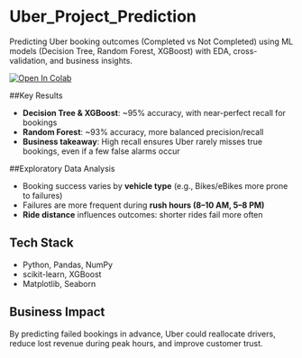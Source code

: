 # Uber_Project_Prediction
Predicting Uber booking outcomes (Completed vs Not Completed) using ML models (Decision Tree, Random Forest, XGBoost) with EDA, cross-validation, and business insights.


[![Open In Colab](https://colab.research.google.com/assets/colab-badge.svg)](
https://colab.research.google.com/github/pokemoncoca/Uber_Project_Prediction/blob/main/Uber_Project.ipynb
)


##Key Results
- **Decision Tree & XGBoost**: ~95% accuracy, with near-perfect recall for bookings  
- **Random Forest**: ~93% accuracy, more balanced precision/recall  
- **Business takeaway**: High recall ensures Uber rarely misses true bookings, even if a few false alarms occur


##Exploratory Data Analysis
- Booking success varies by **vehicle type** (e.g., Bikes/eBikes more prone to failures)  
- Failures are more frequent during **rush hours (8–10 AM, 5–8 PM)**  
- **Ride distance** influences outcomes: shorter rides fail more often

## Tech Stack
- Python, Pandas, NumPy  
- scikit-learn, XGBoost  
- Matplotlib, Seaborn

## Business Impact
By predicting failed bookings in advance, Uber could reallocate drivers, reduce lost revenue during peak hours, and improve customer trust.
